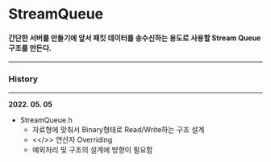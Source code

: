 # __StreamQueue__

#### 간단한 서버를 만들기에 앞서 패킷 데이터를 송수신하는 용도로 사용할 Stream Queue 구조를 만든다.

------------

### __History__

-----------

**2022. 05. 05**

 + StreamQueue.h
   - 자료형에 맞춰서 Binary형태로 Read/Write하는 구조 설계
   - <</>> 연산자 Overriding
   - 예외처리 및 구조의 설계에 방향이 필요함
